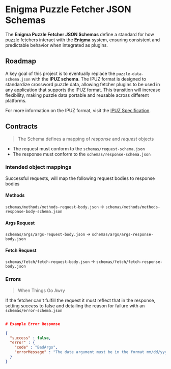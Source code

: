 # Enigma Puzzle Fetcher JSON Schemas

The **Enigma Puzzle Fetcher JSON Schemas** define a standard for how puzzle fetchers interact with the **Enigma** system, ensuring consistent and predictable behavior when integrated as plugins.

## Roadmap

A key goal of this project is to eventually replace the `puzzle-data-schema.json` with the **IPUZ schema**. The IPUZ format is designed to standardize crossword puzzle data, allowing fetcher plugins to be used in any application that supports the IPUZ format. This transition will increase flexibility, making puzzle data portable and reusable across different platforms.

For more information on the IPUZ format, visit the [IPUZ Specification](https://www.puzzazz.com/ipuz).

## Contracts

> The Schema defines a mapping of *response* and *request* objects

- The request must conform to the `schemas/request-schema.json`
- The response must conform to the `schemas/response-schema.json`

### intended object mappings

  Successful requests, will map the following request bodies to response bodies

#### Methods

  `schemas/methods/methods-request-body.json` -> `schemas/methods/methods-response-body-schema.json` 

#### Args Request

  `schemas/args/args-request-body.json` -> `schemas/args/args-response-body.json`

#### Fetch Request

  `schemas/fetch/fetch-request-body.json` -> `schemas/fetch/fetch-response-body.json` 

### Errors

> When Things Go Awry

If the fetcher can't fulfill the request it must reflect that in the response,
setting *success* to false and detailing the reason for failure with an `schemas/error-schema.json`

```json

# Example Error Response

{
  "success" : false,
  "error" : {
    "code" : "BadArgs",
    "errorMessage" : "The date argument must be in the format mm/dd/yyyy"
  }
}

